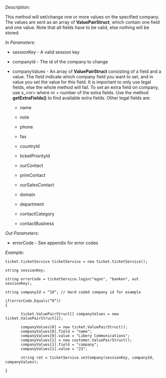 <properties date="2016-06-24"
SortOrder="176"
/>

*Description*:

This method will set/change one or more values on the specified company. The values are sent as an array of **ValuePairStruct**, which contain one field and one value. Note that all fields have to be valid, else nothing will be stored.

 

*In Parameters*:

* sessionKey                        - A valid session key

* companyId                        - The id of the company to change

* companyValues     - An array of **ValuePairStruct** consisting of a field and a value. The field indicate which company field you want to set, and in value you set the value for this field. It is important to only use legal fields, else the whole method will fail. To set an extra field on company, use x\_&lt;nr&gt; where nr = number of the extra fields. Use the method **getExtraFields()** to find available extra fields. Other legal fields are:

  *   name

  *   note

  *   phone

  *   fax

  *   countryId

  *   ticketPriorityId

  *   ourContact

  *   primContact

  *   ourSalesContact

  *   domain

  *   department

  *   contactCategory
  
  *   contactBusiness

 

*Out Parameters*:

* errorCode  - See appendix for error codes

 

*Example*:
```
ticket.ticketService ticketService = new ticket.ticketService();

string sessionKey;

string errorCode = ticketService.login("egon", "banken", out sessionKey);

string companyId = “10”; // Hard coded company id for example

if(errorCode.Equals(“0”))
{

       ticket.ValuePairStruct[] companyValues = new ticket.ValuePairStruct[2];

       companyValues[0] = new ticket.ValuePairStruct();
       companyValues[0].field = "name";
       companyValues[0].value = "Libery Communications";
       companyValues[1] = new customer.ValuePairStruct();
       companyValues[1].field = "company";
       companyValues[1].value = "23";

       string ret = ticketService.setCompany(sessionKey, companyId, companyValues);

}
```